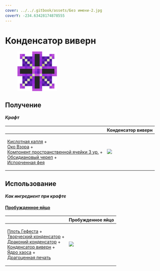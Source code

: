 ```yaml
---
cover: ../../.gitbook/assets/Без имени-2.jpg
coverY: -234.63428174878555
---
```


# Конденсатор виверн

<figure><img src="../../.gitbook/assets/wyvern_capacitor_128.png" alt=""><figcaption></figcaption></figure>

## Получение

#### _Крафт_

|                                                                                                                                                                                                                                                                                                         | Конденсатор виверн                               |
| ------------------------------------------------------------------------------------------------------------------------------------------------------------------------------------------------------------------------------------------------------------------------------------------------------- | ------------------------------------------------ |
| <p><a href="acid.md">Кислотная капля</a> +<br><a href="watching_eye.md">Око Взора</a> +<br><a href="spatial_cell_component_128.md">Компонент пространственной ячейки 3 ур.</a> +<br><a href="obsidian_skull_shield.md">Обсидиановый череп</a> +<br><a href="corrupted_pixie.md">Испорченная фея</a></p> | ![](../../.gitbook/assets/wyvern\_capacitor.png) |

## Использование

#### _Как ингредиент при крафте_

#### [Пробужденное яйцо](awakened\_core.md)

|                                                                                                                                                                                                                                                                                                                                            | Пробужденное яйцо                             |
| ------------------------------------------------------------------------------------------------------------------------------------------------------------------------------------------------------------------------------------------------------------------------------------------------------------------------------------------ | --------------------------------------------- |
| <p><a href="demon_flesh.md">Плоть Гефеста</a> +<br><a href="creative_capacitor.md">Творческий конденсатор</a> +<br><a href="draconic_capacitor.md">Драконий конденсатор</a> +<br><a href="wyvern_capacitor.md">Конденсатор виверн</a> +<br><a href="chaotic_core.md">Ядро хаоса</a> +<br><a href="perk_seal.md">Драгоценная печать</a></p> | ![](../../.gitbook/assets/awakened\_core.png) |
